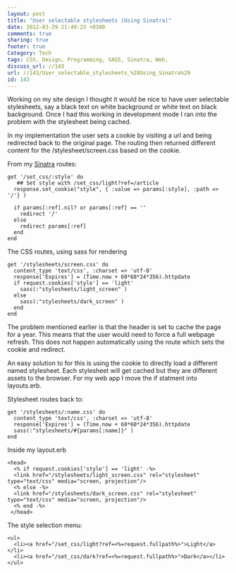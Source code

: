 ```yaml
---
layout: post
title: "User selectable stylesheets (Using Sinatra)"
date: 2012-03-29 21:49:23 +0100 
comments: true
sharing: true
footer: true
Category: Tech
tags: CSS, Design, Programming, SASS, Sinatra, Web,
discuss_url: //143
url: //143/User_selectable_stylesheets_%28Using_Sinatra%29
id: 143
---
```

Working on my site design I thought it would be nice to have user selectable stylesheets, say a black text on white background or white text on black background. Once I had this working in development mode I ran into the problem with the stylesheet being cached. 

In my implementation the user sets a cookie by visiting a url and being redirected back to the original page. The routing then returned different content for the /stylesheet/screen.css based on the cookie. 

From my [Sinatra][] routes:

    get '/set_css/:style' do
       ## Set style with /set_css/light?ref=/article
      response.set_cookie("style", { :value => params[:style], :path => '/'} ) 

      if params[:ref].nil? or params[:ref] == '' 
        redirect '/'
      else
        redirect params[:ref]
      end
    end

The CSS routes, using sass for rendering

    get '/stylesheets/screen.css' do
      content_type 'text/css', :charset => 'utf-8'
      response['Expires'] = (Time.now + 60*60*24*356).httpdate
      if request.cookies['style'] == 'light'
        sass(:"stylesheets/light_screen" ) 
      else
        sass(:"stylesheets/dark_screen" ) 
      end
    end

The problem mentioned earlier is that the header is set to cache the page for a year. This means that the user would need to force a full webpage refresh. This does not happen automatically using the route which sets the cookie and redirect.

An easy solution to for this is using the cookie to directly load a different named stylesheet. Each stylesheet will get cached but they are different assets to the browser. For my web app I move the if statment into layouts.erb. 

Stylesheet routes back to:

    get '/stylesheets/:name.css' do
      content_type 'text/css', :charset => 'utf-8'
      response['Expires'] = (Time.now + 60*60*24*356).httpdate
      sass(:"stylesheets/#{params[:name]}" ) 
    end

Inside my layout.erb

    <head>
      <% if request.cookies['style'] == 'light' -%>
      <link href="/stylesheets/light_screen.css" rel="stylesheet" type="text/css" media="screen, projection"/>
      <% else -%>
      <link href="/stylesheets/dark_screen.css" rel="stylesheet" type="text/css" media="screen, projection"/>
      <% end -%>
     </head>

The style selection menu:

    <ul>
      <li><a href="/set_css/light?ref=<%=request.fullpath%>">Light</a></li>
      <li><a href="/set_css/dark?ref=<%=request.fullpath%>">Dark</a></li>
    </ul>

[Sinatra]: http://www.sinatrarb.com/
